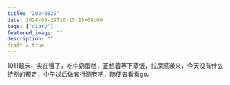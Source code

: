 ```yaml
---
title: "20240829"
date: 2024-08-29T10:15:15+08:00
tags: ["diary"]
featured_image: ""
description: ""
draft = true
---
```

1011起床，实在饿了，吃牛奶蛋糕，正想着等下蒸饭，拉屎感袭来，今天没有什么特别的预定，中午过后做套行测卷吧，随便去看看go。
